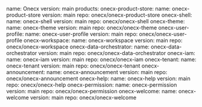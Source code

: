 name: Onecx
version: main
products:
  onecx-product-store:
    name: onecx-product-store
    version: main
    repo: onecx/onecx-product-store
  onecx-shell:
    name: onecx-shell
    version: main
    repo: onecx/onecx-shell
  onecx-theme:
    name: onecx-theme
    version: main
    repo: onecx/onecx-theme
  onecx-user-profile:
    name: onecx-user-profile
    version: main
    repo: onecx/onecx-user-profile
  onecx-workspace:
    name: onecx-workspace
    version: main
    repo: onecx/onecx-workspace
  onecx-data-orchestrator:
    name: onecx-data-orchestrator
    version: main
    repo: onecx/onecx-data-orchestrator
  onecx-iam:
    name: onecx-iam
    version: main
    repo: onecx/onecx-iam
  onecx-tenant:
    name: onecx-tenant
    version: main
    repo: onecx/onecx-tenant
  onecx-announcement:
    name: onecx-announcement
    version: main
    repo: onecx/onecx-announcement
  onecx-help:
    name: onecx-help
    version: main
    repo: onecx/onecx-help
  onecx-permission:
    name: onecx-permission
    version: main
    repo: onecx/onecx-permission
  onecx-welcome:
    name: onecx-welcome
    version: main
    repo: onecx/onecx-welcome